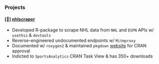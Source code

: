 ### Projects
#### [🏒] [nhlscraper](https://github.com/RentoSaijo/nhlscraper)
- Developed R-package to scrape NHL data from `NHL` and `ESPN` APIs w/ `usethis` & `devtools`
- Reverse-engineered undocumented endpoints w/ `Mitmproxy`
- Documented w/ `roxygen2` & maintained `pkgdown` [website](https://rentosaijo.github.io/nhlscraper/) for CRAN approval
- Indicted to `SportsAnalytics` CRAN Task View & has 350+ downloads
